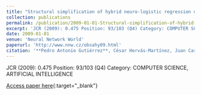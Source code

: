 ```yaml
---
title: "Structural simplification of hybrid neuro-logistic regression models in multispectral analysis of remote sensed data"
collection: publications
permalink: /publication/2009-01-01-Structural-simplification-of-hybrid-neuro-logistic-regression-models-in-multispectral-analysis-of-re
excerpt: 'JCR (2009): 0.475 Position: 93/103 (Q4) Category: COMPUTER SCIENCE, ARTIFICIAL INTELLIGENCE'
date: 2009-01-01
venue: 'Neural Network World'
paperurl: 'http://www.nnw.cz/obsahy09.html'
citation: '**Pedro Antonio Gutiérrez**, César Hervás-Martínez, Juan Carlos Fernández, M. Jurado-Expósito, J.M Peña-Barragán, F. López-Granados, &quot;Structural simplification of hybrid neuro-logistic regression models in multispectral analysis of remote sensed data.&quot; Neural Network World, Vol. 19(1), 2009, pp.3-20.'
---
```

JCR (2009): 0.475 Position: 93/103 (Q4) Category: COMPUTER SCIENCE, ARTIFICIAL INTELLIGENCE

[Access paper here](http://www.nnw.cz/obsahy09.html){:target="_blank"}
